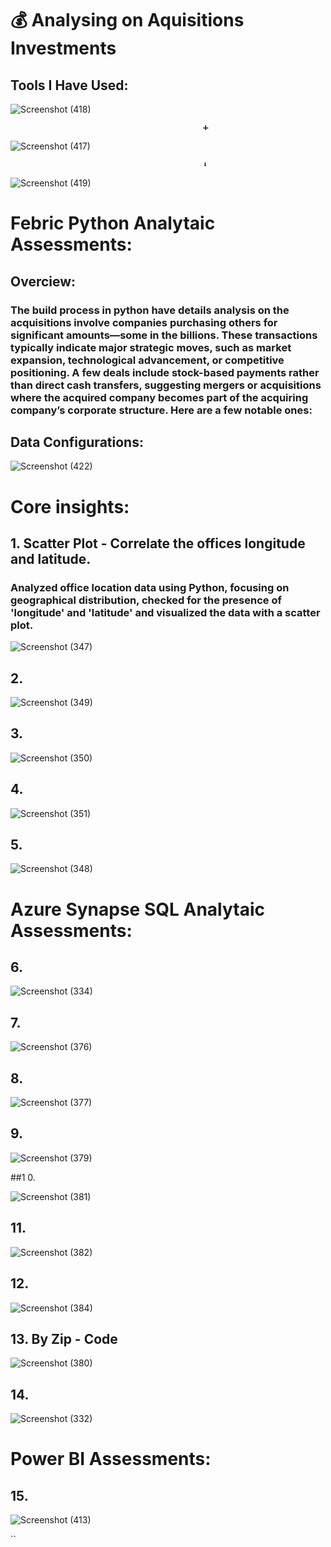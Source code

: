 # 💰 Analysing on Aquisitions Investments 

## Tools I Have Used:

![Screenshot (418)](https://github.com/user-attachments/assets/664b793d-191f-4162-a987-f9da8e8be49a) 

                                               ➕ 

![Screenshot (417)](https://github.com/user-attachments/assets/4ce4a918-71dc-4c66-b41c-264a916b75a3) 

                                               ⬇️ 

![Screenshot (419)](https://github.com/user-attachments/assets/78440fd4-8a10-4e06-ae54-e80f6b1878c2)

# Febric Python Analytaic Assessments:

## Overciew:

### The build process in python have details analysis on the acquisitions involve companies purchasing others for significant amounts—some in the billions. These transactions typically indicate major strategic moves, such as market expansion, technological advancement, or competitive positioning. A few deals include stock-based payments rather than direct cash transfers, suggesting mergers or acquisitions where the acquired company becomes part of the acquiring company’s corporate structure. Here are a few notable ones:

## Data Configurations:
![Screenshot (422)](https://github.com/user-attachments/assets/7eb89eb2-5ab8-4726-99be-74c1fb8332e0)

# Core insights:

  ## 1. Scatter Plot - Correlate the offices longitude and latitude.
  
  ### Analyzed office location data using Python, focusing on geographical distribution, checked for the presence of 'longitude' and 'latitude'  and visualized the data with a scatter plot. 
  
 ![Screenshot (347)](https://github.com/user-attachments/assets/0650f795-310e-4161-842e-689e28ad2947)

  ## 2.
  
 ![Screenshot (349)](https://github.com/user-attachments/assets/0db48c43-d16a-4202-a49f-acc6cae49448)

  ## 3.
  
 ![Screenshot (350)](https://github.com/user-attachments/assets/34a707d8-7e8e-4b06-9317-5b97b19d2dd8)

  ## 4.
  
 ![Screenshot (351)](https://github.com/user-attachments/assets/75df6a3a-7a85-4aee-9d8c-2c5912cb08e6)

  ## 5.
  
 ![Screenshot (348)](https://github.com/user-attachments/assets/5f3dba82-22f7-4b09-a529-c7ddba6c3660)


# Azure Synapse SQL Analytaic Assessments:

## 6.
  
  ![Screenshot (334)](https://github.com/user-attachments/assets/0c22bb74-9b55-432a-ba52-bb24a8b9542d)
  
## 7.

![Screenshot (376)](https://github.com/user-attachments/assets/4b821938-fec0-43d9-8727-c47f7b09a870)

## 8.

![Screenshot (377)](https://github.com/user-attachments/assets/f3be020c-c57a-43c7-8e42-c610325ec25a)

## 9.

![Screenshot (379)](https://github.com/user-attachments/assets/3866169a-6b55-42c1-93cc-2b480a0e40a6)

##1 0.

![Screenshot (381)](https://github.com/user-attachments/assets/da94f9eb-0bb2-44ff-9e13-4f639dc98319)

## 11.

![Screenshot (382)](https://github.com/user-attachments/assets/3d257bc2-dbee-455d-8394-a853677564ce)

## 12.

![Screenshot (384)](https://github.com/user-attachments/assets/1a109a45-8f65-48a5-b139-d63f6fe05b01)

## 13. By Zip - Code

![Screenshot (380)](https://github.com/user-attachments/assets/106c11f6-9c9e-4aa1-be3e-d2c414d59751)

 ## 14. 
 
![Screenshot (332)](https://github.com/user-attachments/assets/15e0e5a3-1629-43c5-bee3-6c586ff0c81a)



  
# Power BI Assessments:

  ## 15.
  
![Screenshot (413)](https://github.com/user-attachments/assets/39205cec-1bd5-4fff-8402-f144147389c4)







``
